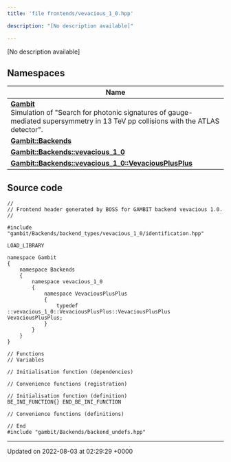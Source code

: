 ```yaml
---
title: 'file frontends/vevacious_1_0.hpp'

description: "[No description available]"

---
```







[No description available]

## Namespaces

| Name           |
| -------------- |
| **[Gambit](/documentation/code/colliderbit_development/namespaces/namespacegambit/)** <br>Simulation of "Search for photonic signatures of gauge-mediated supersymmetry in 13 TeV pp collisions with the ATLAS detector".  |
| **[Gambit::Backends](/documentation/code/colliderbit_development/namespaces/namespacegambit_1_1backends/)**  |
| **[Gambit::Backends::vevacious_1_0](/documentation/code/colliderbit_development/namespaces/namespacegambit_1_1backends_1_1vevacious__1__0/)**  |
| **[Gambit::Backends::vevacious_1_0::VevaciousPlusPlus](/documentation/code/colliderbit_development/namespaces/namespacegambit_1_1backends_1_1vevacious__1__0_1_1vevaciousplusplus/)**  |




## Source code

```
//
// Frontend header generated by BOSS for GAMBIT backend vevacious 1.0.
//

#include "gambit/Backends/backend_types/vevacious_1_0/identification.hpp"

LOAD_LIBRARY

namespace Gambit
{
    namespace Backends
    {
        namespace vevacious_1_0
        {
            namespace VevaciousPlusPlus
            {
                typedef ::vevacious_1_0::VevaciousPlusPlus::VevaciousPlusPlus VevaciousPlusPlus;
            }
        }
    }
}

// Functions
// Variables

// Initialisation function (dependencies)

// Convenience functions (registration)

// Initialisation function (definition)
BE_INI_FUNCTION{} END_BE_INI_FUNCTION

// Convenience functions (definitions)

// End
#include "gambit/Backends/backend_undefs.hpp"
```


-------------------------------

Updated on 2022-08-03 at 02:29:29 +0000
